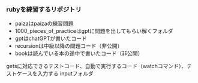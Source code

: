 ### rubyを練習するリポジトリ

- paizaはpaizaの練習問題
- 1000_pieces_of_practiceはgptに問題を出してもらい解くフォルダ
- gptはchatGPTが書いたコード
- recursionは中級以降の問題コード（非公開）
- bookは読んでいる本の途中で書いたコード（非公開）

getsに対応できるテストコード、自動で実行するコード（watchコマンド）、テストケースを入力する
inputフォルダ